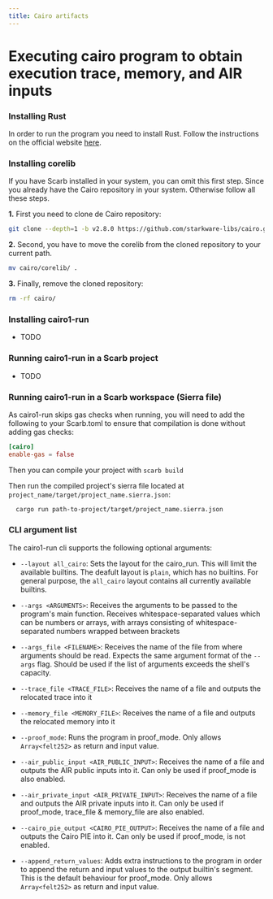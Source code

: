 ```yaml
---
title: Cairo artifacts
---
```


# Executing cairo program to obtain execution trace, memory, and AIR inputs

### Installing Rust

In order to run the program you need to install Rust. Follow the instructions on the official website [here](https://www.rust-lang.org/tools/install).

### Installing corelib

If you have Scarb installed in your system, you can omit this first step. Since you already have the Cairo repository in your system. Otherwise follow all these steps.

**1.** First you need to clone de Cairo repository:
```bash
git clone --depth=1 -b v2.8.0 https://github.com/starkware-libs/cairo.git
```

**2.** Second, you have to move the corelib from the cloned repository to your current path.
```bash
mv cairo/corelib/ .
```

**3.** Finally, remove the cloned repository:
```bash
rm -rf cairo/
```

### Installing cairo1-run
- TODO
### Running cairo1-run in a Scarb project
- TODO

### Running cairo1-run in a Scarb workspace (Sierra file)

As cairo1-run skips gas checks when running, you will need to add the following to your Scarb.toml to ensure that compilation is done without adding gas checks:

```toml
[cairo]
enable-gas = false
```

Then you can compile your project with `scarb build`

Then run the compiled project's sierra file located at `project_name/target/project_name.sierra.json`:

```bash
  cargo run path-to-project/target/project_name.sierra.json 
```


### CLI argument list

The cairo1-run cli supports the following optional arguments:

* `--layout all_cairo`: Sets the layout for the cairo_run. This will limit the available builtins. The deafult layout is `plain`, which has no builtins. For general purpose, the `all_cairo` layout contains all currently available builtins.

* `--args <ARGUMENTS>`: Receives the arguments to be passed to the program's main function. Receives whitespace-separated values which can be numbers or arrays, with arrays consisting of whitespace-separated numbers wrapped between brackets

* `--args_file <FILENAME>`: Receives the name of the file from where arguments should be read. Expects the same argument format of the `--args` flag. Should be used if the list of arguments exceeds the shell's capacity.

* `--trace_file <TRACE_FILE>`: Receives the name of a file and outputs the relocated trace into it

* `--memory_file <MEMORY_FILE>`: Receives the name of a file and outputs the relocated memory into it

* `--proof_mode`: Runs the program in proof_mode. Only allows `Array<felt252>` as return and input value.

* `--air_public_input <AIR_PUBLIC_INPUT>`: Receives the name of a file and outputs the AIR public inputs into it. Can only be used if proof_mode is also enabled.

* `--air_private_input <AIR_PRIVATE_INPUT>`: Receives the name of a file and outputs the AIR private inputs into it. Can only be used if proof_mode, trace_file & memory_file are also enabled.

* `--cairo_pie_output <CAIRO_PIE_OUTPUT>`: Receives the name of a file and outputs the Cairo PIE into it. Can only be used if proof_mode, is not enabled.

* `--append_return_values`: Adds extra instructions to the program in order to append the return and input values to the output builtin's segment. This is the default behaviour for proof_mode. Only allows `Array<felt252>` as return and input value.
